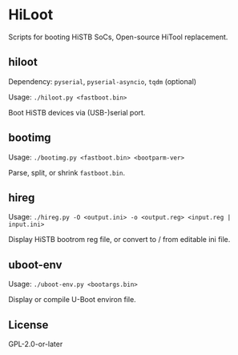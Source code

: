 # HiLoot

Scripts for booting HiSTB SoCs, Open-source HiTool replacement.

## hiloot

Dependency: `pyserial`, `pyserial-asyncio`, `tqdm` (optional)

Usage: `./hiloot.py <fastboot.bin>`

Boot HiSTB devices via (USB-)serial port.

## bootimg

Usage: `./bootimg.py <fastboot.bin> <bootparm-ver>`

Parse, split, or shrink `fastboot.bin`.

## hireg

Usage: `./hireg.py -O <output.ini> -o <output.reg> <input.reg | input.ini>`

Display HiSTB bootrom reg file, or convert to / from editable ini file.

## uboot-env

Usage: `./uboot-env.py <bootargs.bin>`

Display or compile U-Boot environ file.

## License

GPL-2.0-or-later
